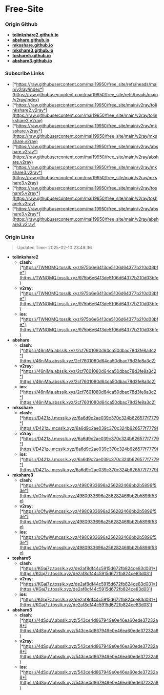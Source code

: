 # Free-Site

### Origin Github

- [**tolinkshare2.github.io**](https://github.com/tolinkshare2/tolinkshare2.github.io)
- [**abshare.github.io**](https://github.com/abshare/abshare.github.io)
- [**mksshare.github.io**](https://github.com/mksshare/mksshare.github.io)
- [**mkshare3.github.io**](https://github.com/mkshare3/mkshare3.github.io)
- [**toshare5.github.io**](https://github.com/toshare5/toshare5.github.io)
- [**abshare3.github.io**](https://github.com/abshare3/abshare3.github.io)

### Subscribe Links

- [*https://raw.githubusercontent.com/mai19950/free_site/refs/heads/main/v2ray/index*](https://raw.githubusercontent.com/mai19950/free_site/refs/heads/main/v2ray/index)
- [*https://raw.githubusercontent.com/mai19950/free_site/main/v2ray/tolinkshare2.v2ray*](https://raw.githubusercontent.com/mai19950/free_site/main/v2ray/tolinkshare2.v2ray)
- [*https://raw.githubusercontent.com/mai19950/free_site/main/v2ray/mksshare.v2ray*](https://raw.githubusercontent.com/mai19950/free_site/main/v2ray/mksshare.v2ray)
- [*https://raw.githubusercontent.com/mai19950/free_site/main/v2ray/abshare.v2ray*](https://raw.githubusercontent.com/mai19950/free_site/main/v2ray/abshare.v2ray)
- [*https://raw.githubusercontent.com/mai19950/free_site/main/v2ray/mkshare3.v2ray*](https://raw.githubusercontent.com/mai19950/free_site/main/v2ray/mkshare3.v2ray)
- [*https://raw.githubusercontent.com/mai19950/free_site/main/v2ray/toshare5.v2ray*](https://raw.githubusercontent.com/mai19950/free_site/main/v2ray/toshare5.v2ray)
- [*https://raw.githubusercontent.com/mai19950/free_site/main/v2ray/abshare3.v2ray*](https://raw.githubusercontent.com/mai19950/free_site/main/v2ray/abshare3.v2ray)

### Origin Links

> Updated Time: 2025-02-10 23:49:36

- **tolinkshare2**
  - **clash**: [*https://TWNOMQ.tosslk.xyz/975b6e6413de5106d64377b210d03bfe*](https://TWNOMQ.tosslk.xyz/975b6e6413de5106d64377b210d03bfe)
  - **v2ray**: [*https://TWNOMQ.tosslk.xyz/975b6e6413de5106d64377b210d03bfe*](https://TWNOMQ.tosslk.xyz/975b6e6413de5106d64377b210d03bfe)
  - **ios**: [*https://TWNOMQ.tosslk.xyz/975b6e6413de5106d64377b210d03bfe*](https://TWNOMQ.tosslk.xyz/975b6e6413de5106d64377b210d03bfe)
- **abshare**
  - **clash**: [*https://46niMa.absslk.xyz/2cf7601080d64ca50dbac78d3fe8a3c2*](https://46niMa.absslk.xyz/2cf7601080d64ca50dbac78d3fe8a3c2)
  - **v2ray**: [*https://46niMa.absslk.xyz/2cf7601080d64ca50dbac78d3fe8a3c2*](https://46niMa.absslk.xyz/2cf7601080d64ca50dbac78d3fe8a3c2)
  - **ios**: [*https://46niMa.absslk.xyz/2cf7601080d64ca50dbac78d3fe8a3c2*](https://46niMa.absslk.xyz/2cf7601080d64ca50dbac78d3fe8a3c2)
- **mksshare**
  - **clash**: [*https://D421zJ.mcsslk.xyz/6a6d9c2ae039c370c324b626577f7779*](https://D421zJ.mcsslk.xyz/6a6d9c2ae039c370c324b626577f7779)
  - **v2ray**: [*https://D421zJ.mcsslk.xyz/6a6d9c2ae039c370c324b626577f7779*](https://D421zJ.mcsslk.xyz/6a6d9c2ae039c370c324b626577f7779)
  - **ios**: [*https://D421zJ.mcsslk.xyz/6a6d9c2ae039c370c324b626577f7779*](https://D421zJ.mcsslk.xyz/6a6d9c2ae039c370c324b626577f7779)
- **mkshare3**
  - **clash**: [*https://oOfwjW.mcsslk.xyz/4980933696a256282466bb2b5896f53e*](https://oOfwjW.mcsslk.xyz/4980933696a256282466bb2b5896f53e)
  - **v2ray**: [*https://oOfwjW.mcsslk.xyz/4980933696a256282466bb2b5896f53e*](https://oOfwjW.mcsslk.xyz/4980933696a256282466bb2b5896f53e)
  - **ios**: [*https://oOfwjW.mcsslk.xyz/4980933696a256282466bb2b5896f53e*](https://oOfwjW.mcsslk.xyz/4980933696a256282466bb2b5896f53e)
- **toshare5**
  - **clash**: [*https://KGaj7z.tosslk.xyz/de2af8df44c5915d672fb824ce83d031*](https://KGaj7z.tosslk.xyz/de2af8df44c5915d672fb824ce83d031)
  - **v2ray**: [*https://KGaj7z.tosslk.xyz/de2af8df44c5915d672fb824ce83d031*](https://KGaj7z.tosslk.xyz/de2af8df44c5915d672fb824ce83d031)
  - **ios**: [*https://KGaj7z.tosslk.xyz/de2af8df44c5915d672fb824ce83d031*](https://KGaj7z.tosslk.xyz/de2af8df44c5915d672fb824ce83d031)
- **abshare3**
  - **clash**: [*https://4dSquV.absslk.xyz/543ce4d867949e0e46ea60ede37232a8*](https://4dSquV.absslk.xyz/543ce4d867949e0e46ea60ede37232a8)
  - **v2ray**: [*https://4dSquV.absslk.xyz/543ce4d867949e0e46ea60ede37232a8*](https://4dSquV.absslk.xyz/543ce4d867949e0e46ea60ede37232a8)
  - **ios**: [*https://4dSquV.absslk.xyz/543ce4d867949e0e46ea60ede37232a8*](https://4dSquV.absslk.xyz/543ce4d867949e0e46ea60ede37232a8)
